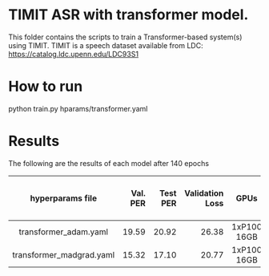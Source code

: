 # TIMIT ASR with transformer model.
This folder contains the scripts to train a Transformer-based system(s) using TIMIT.
TIMIT is a speech dataset available from LDC: https://catalog.ldc.upenn.edu/LDC93S1

# How to run
python train.py hparams/transformer.yaml

# Results
The following are the results of each model after 140 epochs

| hyperparams file | Val. PER | Test PER | Validation Loss | GPUs | Training Time per epoch | Results at Epoch |
|:---------------------------:| -----:| -----:| --------:|:-----------:|:-----------:|:-----------:|
| transformer_adam.yaml |  19.59 | 20.92 | 26.38 | 1xP100 16GB | 47 sec| 107 |
| transformer_madgrad.yaml |  15.32 | 17.10 | 20.77 | 1xP100 16GB | 47 sec| 140 |
